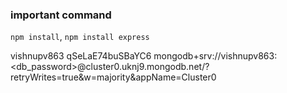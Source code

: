 ### important command

`npm install`, 
`npm install express`

vishnupv863
qSeLaE74buSBaYC6
mongodb+srv://vishnupv863:<db_password>@cluster0.uknj9.mongodb.net/?retryWrites=true&w=majority&appName=Cluster0